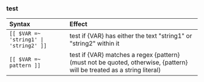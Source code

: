 ### test

Syntax | Effect
:--- | :---
`[[ $VAR =~ 'string1' \| 'string2' ]]` | test if {VAR} has either the text "string1" or "string2" within it
`[[ $VAR =~ pattern ]]` | test if {VAR} matches a regex {pattern} (must not be quoted, otherwise, {pattern} will be treated as a string literal)
